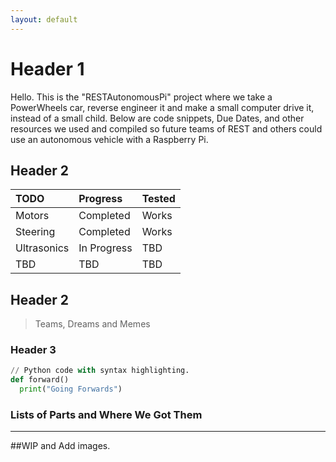 ```yaml
---
layout: default
---
```


# Header 1

Hello. This is the "RESTAutonomousPi" project where we take a PowerWheels car, reverse engineer it and make a small computer drive it, instead of a small child. Below are code snippets, Due Dates, and other resources we used and compiled so future teams of REST and others could use an autonomous vehicle with a Raspberry Pi. 

## Header 2

| TODO         | Progress          | Tested |
|:-------------|:------------------|:------ |
| Motors       | Completed         | Works  |
| Steering     | Completed         | Works  |
| Ultrasonics  | In Progress       | TBD    |
| TBD          | TBD               | TBD    |
## Header 2

> Teams, Dreams and Memes

### Header 3

```py
// Python code with syntax highlighting.
def forward()
  print("Going Forwards")
```


### Lists of Parts and Where We Got Them

* * *
##WIP and Add images.
